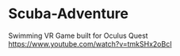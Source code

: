 # Scuba-Adventure
 Swimming VR Game built for Oculus Quest
 https://www.youtube.com/watch?v=tmkSHx2oBcI
